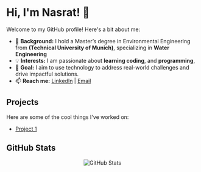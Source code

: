 # Hi, I'm Nasrat! 👋

Welcome to my GitHub profile! Here's a bit about me:

- 🌱 **Background:** I hold a Master’s degree in Environmental Engineering  
  from **(Technical University of Munich)**, specializing in **Water Engineering**
- 💡 **Interests:** I am passionate about **learning coding**, and **programming**,  
- 🚀 **Goal:** I aim to use technology to address real-world challenges and  
  drive impactful solutions.
- 📫 **Reach me:** [LinkedIn](https://www.linkedin.com/in/nasratmaiwand/) | [Email](mailto:nasratmaiwand@gmail.com)

## Projects

Here are some of the cool things I've worked on:

- [Project 1](https://github.com/nasratmn/project1)

## GitHub Stats

<!-- markdownlint-disable MD033 -->
<div align="center">
  <img src="https://github-readme-stats.vercel.app/api?username=nasratmn" alt="GitHub Stats">
</div>
<!-- markdownlint-enable MD033 -->
